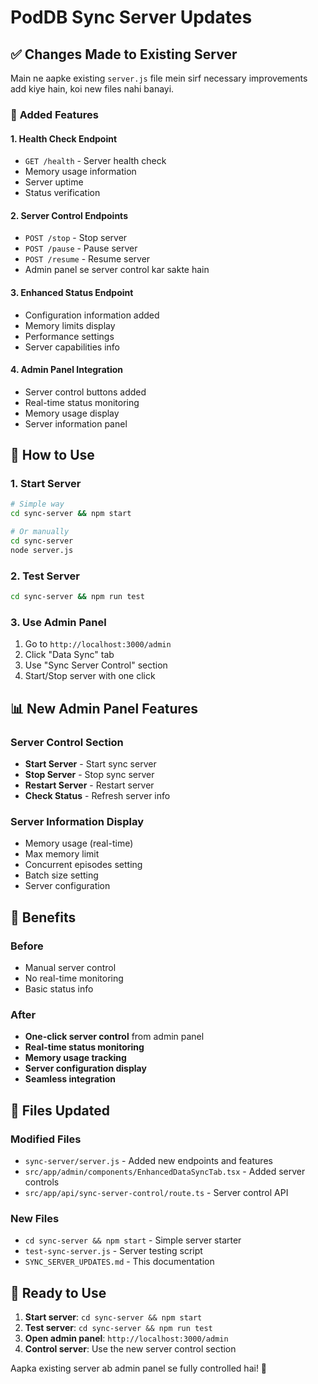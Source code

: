# PodDB Sync Server Updates

## ✅ **Changes Made to Existing Server**

Main ne aapke existing `server.js` file mein sirf necessary improvements add kiye hain, koi new files nahi banayi.

### 🔧 **Added Features**

#### **1. Health Check Endpoint**
- `GET /health` - Server health check
- Memory usage information
- Server uptime
- Status verification

#### **2. Server Control Endpoints**
- `POST /stop` - Stop server
- `POST /pause` - Pause server  
- `POST /resume` - Resume server
- Admin panel se server control kar sakte hain

#### **3. Enhanced Status Endpoint**
- Configuration information added
- Memory limits display
- Performance settings
- Server capabilities info

#### **4. Admin Panel Integration**
- Server control buttons added
- Real-time status monitoring
- Memory usage display
- Server information panel

## 🚀 **How to Use**

### **1. Start Server**
```bash
# Simple way
cd sync-server && npm start

# Or manually
cd sync-server
node server.js
```

### **2. Test Server**
```bash
cd sync-server && npm run test
```

### **3. Use Admin Panel**
1. Go to `http://localhost:3000/admin`
2. Click "Data Sync" tab
3. Use "Sync Server Control" section
4. Start/Stop server with one click

## 📊 **New Admin Panel Features**

### **Server Control Section**
- **Start Server** - Start sync server
- **Stop Server** - Stop sync server
- **Restart Server** - Restart server
- **Check Status** - Refresh server info

### **Server Information Display**
- Memory usage (real-time)
- Max memory limit
- Concurrent episodes setting
- Batch size setting
- Server configuration

## 🎯 **Benefits**

### **Before**
- Manual server control
- No real-time monitoring
- Basic status info

### **After**
- **One-click server control** from admin panel
- **Real-time status monitoring**
- **Memory usage tracking**
- **Server configuration display**
- **Seamless integration**

## 🔧 **Files Updated**

### **Modified Files**
- `sync-server/server.js` - Added new endpoints and features
- `src/app/admin/components/EnhancedDataSyncTab.tsx` - Added server controls
- `src/app/api/sync-server-control/route.ts` - Server control API

### **New Files**
- `cd sync-server && npm start` - Simple server starter
- `test-sync-server.js` - Server testing script
- `SYNC_SERVER_UPDATES.md` - This documentation

## 🎉 **Ready to Use**

1. **Start server**: `cd sync-server && npm start`
2. **Test server**: `cd sync-server && npm run test`
3. **Open admin panel**: `http://localhost:3000/admin`
4. **Control server**: Use the new server control section

Aapka existing server ab admin panel se fully controlled hai! 🚀
